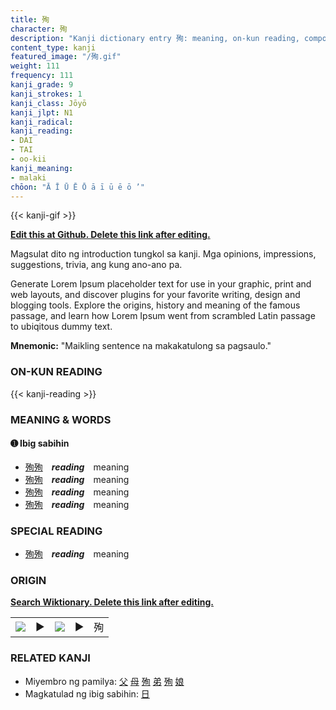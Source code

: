 ```yaml
---
title: 殉
character: 殉
description: "Kanji dictionary entry 殉: meaning, on-kun reading, compounds, origin, related kanji"
content_type: kanji
featured_image: "/殉.gif"
weight: 111
frequency: 111
kanji_grade: 9
kanji_strokes: 1
kanji_class: Jōyō
kanji_jlpt: N1
kanji_radical: 
kanji_reading: 
- DAI
- TAI
- oo-kii
kanji_meaning:
- malaki
chōon: "Ā Ī Ū Ē Ō ā ī ū ē ō ’"
---
```

[//]: # (Don't edit the line below. Kanji animated GIF code is automatically generated.)
{{< kanji-gif >}}

[//]: # (Edit below this line.)

**[Edit this at Github. Delete this link after editing.](https://github.com/tim0g/tim/tree/main/content/kanji/殉/index.md)**

Magsulat dito ng introduction tungkol sa kanji. Mga opinions, impressions, suggestions, trivia, ang kung ano-ano pa.

Generate Lorem Ipsum placeholder text for use in your graphic, print and web layouts, and discover plugins for your favorite writing, design and blogging tools. Explore the origins, history and meaning of the famous passage, and learn how Lorem Ipsum went from scrambled Latin passage to ubiqitous dummy text.
 
**Mnemonic:** "Maikling sentence na makakatulong sa pagsaulo."

### ON-KUN READING

[//]: # (Don't edit the line below. ON-KUN READING code is automatically generated.)
{{< kanji-reading >}}

### MEANING & WORDS

#### ➊ **Ibig sabihin**
  - [殉](../殉)[殉](../殉)　***reading***　meaning
  - [殉](../殉)[殉](../殉)　***reading***　meaning
  - [殉](../殉)[殉](../殉)　***reading***　meaning
  - [殉](../殉)[殉](../殉)　***reading***　meaning

### SPECIAL READING
  - [殉](../殉)[殉](../殉)　***reading***　meaning

### ORIGIN

**[Search Wiktionary. Delete this link after editing.](https://wiktionary.org/wiki/殉)**
<table class="kanji-table"><tr><td>
<img src="60px-殉-bronze.svg.png">
</td><td>▶</td><td>
<img src="60px-殉-oracle.svg.png">
</td><td>▶</td>
<td class="kanji-origin">殉</td>
</tr></table>

### RELATED KANJI
- Miyembro ng pamilya: [父](../父) [母](../母) [殉](../殉) [弟](../弟) [殉](../殉) [娘](../娘)
- Magkatulad ng ibig sabihin: [日](../日)
